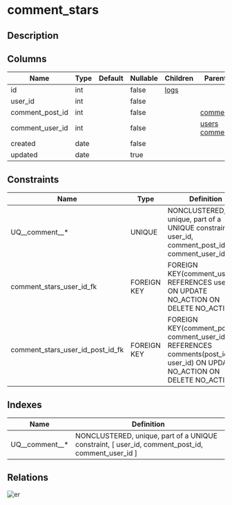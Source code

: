 # comment_stars

## Description

## Columns

| Name | Type | Default | Nullable | Children | Parents |
| ---- | ---- | ------- | -------- | -------- | ------- |
| id | int |  | false | [logs](logs.md) |  |
| user_id | int |  | false |  |  |
| comment_post_id | int |  | false |  | [comments](comments.md) |
| comment_user_id | int |  | false |  | [users](users.md) [comments](comments.md) |
| created | date |  | false |  |  |
| updated | date |  | true |  |  |

## Constraints

| Name | Type | Definition |
| ---- | ---- | ---------- |
| UQ__comment__* | UNIQUE | NONCLUSTERED, unique, part of a UNIQUE constraint, [ user_id, comment_post_id, comment_user_id ] |
| comment_stars_user_id_fk | FOREIGN KEY | FOREIGN KEY(comment_user_id) REFERENCES users(id) ON UPDATE NO_ACTION ON DELETE NO_ACTION |
| comment_stars_user_id_post_id_fk | FOREIGN KEY | FOREIGN KEY(comment_post_id, comment_user_id) REFERENCES comments(post_id, user_id) ON UPDATE NO_ACTION ON DELETE NO_ACTION |

## Indexes

| Name | Definition |
| ---- | ---------- |
| UQ__comment__* | NONCLUSTERED, unique, part of a UNIQUE constraint, [ user_id, comment_post_id, comment_user_id ] |

## Relations

![er](comment_stars.svg)
